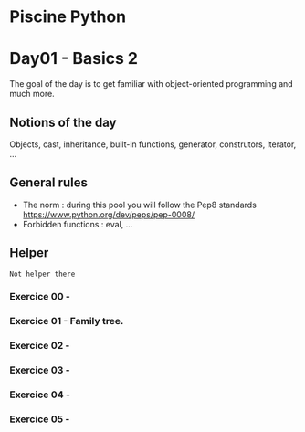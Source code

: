 # Piscine Python

# Day01 - Basics 2

The goal of the day is to get familiar with object-oriented programming and much more.

## Notions of the day

Objects, cast, inheritance, built-in functions, generator, construtors, iterator, ...

## General rules

- The norm : during this pool you will follow the Pep8 standards https://www.python.org/dev/peps/pep-0008/
- Forbidden functions : eval, ...

## Helper 

```
Not helper there
```

### Exercice 00 - 
### Exercice 01 - Family tree.
### Exercice 02 - 
### Exercice 03 - 
### Exercice 04 - 
### Exercice 05 - 
